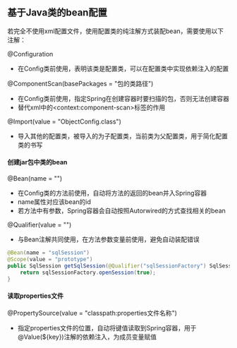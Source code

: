 ## 基于Java类的bean配置

若完全不使用xml配置文件，使用配置类的纯注解方式装配bean，需要使用以下注解：

@Configuration

- 在Config类前使用，表明该类是配置类，可以在配置类中实现依赖注入的配置

@ComponentScan(basePackages = "包的类路径")

- 在Config类前使用，指定Spring在创建容器时要扫描的包，否则无法创建容器
- 替代xml中的\<context:component-scan\>标签的作用

@Import(value = "ObjectConfig.class")

- 导入其他的配置类，被导入的为子配置类，当前类为父配置类，用于简化配置类的书写

#### 创建jar包中类的bean

@Bean(name = "")

- 在Config类的方法前使用，自动将方法的返回的bean并入Spring容器
- name属性对应该bean的id
- 若方法中有参数，Spring容器会自动按照Autorwired的方式查找相关的bean

@Qualifier(value = "")

- 与Bean注解共同使用，在方法参数变量前使用，避免自动装配错误

```java
@Bean(name = "sqlSession")
@Scope(value = "prototype")
public SqlSession getSqlSession(@Qualifier("sqlSessionFactory") SqlSessionFactory sqlSessionFactory) {
    return sqlSessionFactory.openSession(true);
}
```

#### 读取properties文件

@PropertySource(value = "classpath:properties文件名称")

- 指定properties文件的位置，自动将键值读取到Spring容器，用于@Value(${key})注解的依赖注入，为成员变量赋值